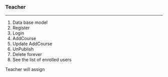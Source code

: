 ### Teacher
--------

1. Data base model
2. Register
3. Login 
4. AddCourse
5. Update AddCourse
6. UnPublish
7. Delete forever
8. See the list of enrolled users

Teacher will assign


